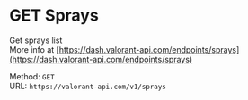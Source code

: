 # GET Sprays

Get sprays list  
More info at [https://dash.valorant-api.com/endpoints/sprays](https://dash.valorant-api.com/endpoints/sprays)  


Method: `GET`  
URL: `https://valorant-api.com/v1/sprays`  
